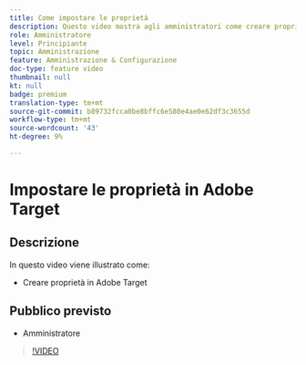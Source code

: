 ```yaml
---
title: Come impostare le proprietà
description: Questo video mostra agli amministratori come creare proprietà in Adobe Target.
role: Amministratore
level: Principiante
topic: Amministrazione
feature: Amministrazione & Configurazione
doc-type: feature video
thumbnail: null
kt: null
badge: premium
translation-type: tm+mt
source-git-commit: b89732fcca0be8bffc6e580e4ae0e62df3c3655d
workflow-type: tm+mt
source-wordcount: '43'
ht-degree: 9%

---
```



# Impostare le proprietà in Adobe Target

## Descrizione

In questo video viene illustrato come:

* Creare proprietà in Adobe Target

## Pubblico previsto

* Amministratore

>[!VIDEO](https://video.tv.adobe.com/v/18990/?quality=12)